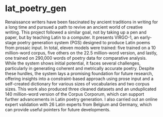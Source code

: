 # lat_poetry_gen

Renaissance writers have been fascinated by ancient traditions in writing for a long time and pursued a path to revive an ancient world of creative writing. This project followed a similar goal, not by taking up a pen and paper, but by teaching Latin to a computer. It presents VIRGO-1, an early-stage poetry generation system (PGS) designed to produce Latin poems from prosaic input. In total, eleven models were trained: five trained on a 10 million-word corpus, five others on the 22.5 million-word version, and lastly, one trained on 290,000 words of poetry data for comparative analysis. While the system shows initial potential, it faces several challenges, particularly in generating coherent and metrically accurate poetry. Despite these hurdles, the system lays a promising foundation for future research, offering insights into a constraint-based approach using prose input and a self-created dictionary for various sizes of vocabularies and two corpus sizes. This work also produced three cleaned datasets and an unduplicated 140 million-word version of the Corpus Corporum, which can support further advancements in Latin poetry generation. I also carried out an online expert validation with 26 Latin experts from Belgium and Germany, which can provide useful pointers for future developments.
